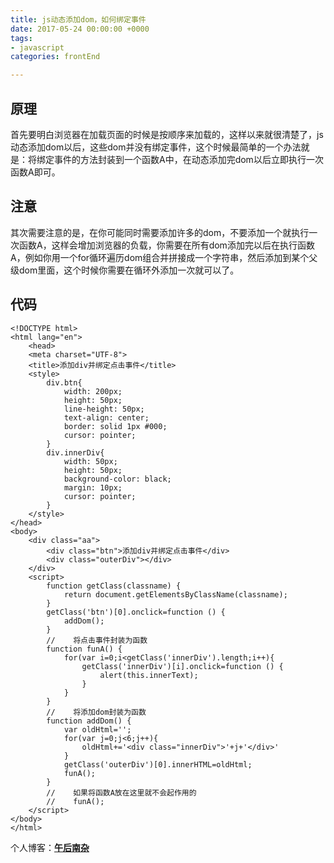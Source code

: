 ```yaml
---
title: js动态添加dom，如何绑定事件
date: 2017-05-24 00:00:00 +0000
tags:
- javascript
categories: frontEnd

---
```

## 原理

首先要明白浏览器在加载页面的时候是按顺序来加载的，这样以来就很清楚了，js动态添加dom以后，这些dom并没有绑定事件，这个时候最简单的一个办法就是：将绑定事件的方法封装到一个函数A中，在动态添加完dom以后立即执行一次函数A即可。

<!-- more -->

## 注意

其次需要注意的是，在你可能同时需要添加许多的dom，不要添加一个就执行一次函数A，这样会增加浏览器的负载，你需要在所有dom添加完以后在执行函数A，例如你用一个for循环遍历dom组合并拼接成一个字符串，然后添加到某个父级dom里面，这个时候你需要在循环外添加一次就可以了。

## 代码

    <!DOCTYPE html>
    <html lang="en">
        <head>
        <meta charset="UTF-8">
        <title>添加div并绑定点击事件</title>
        <style>
            div.btn{
                width: 200px;
                height: 50px;
                line-height: 50px;
                text-align: center;
                border: solid 1px #000;
                cursor: pointer;
            }
            div.innerDiv{
                width: 50px;
                height: 50px;
                background-color: black;
                margin: 10px;
                cursor: pointer;
            }
        </style>
    </head>
    <body>
        <div class="aa">
            <div class="btn">添加div并绑定点击事件</div>
            <div class="outerDiv"></div>
        </div>
        <script>
            function getClass(classname) {
                return document.getElementsByClassName(classname);
            }
            getClass('btn')[0].onclick=function () {
                addDom();
            }
            //    将点击事件封装为函数
            function funA() {
                for(var i=0;i<getClass('innerDiv').length;i++){
                    getClass('innerDiv')[i].onclick=function () {
                        alert(this.innerText);
                    }
                }
            }
            //    将添加dom封装为函数
            function addDom() {
                var oldHtml='';
                for(var j=0;j<6;j++){
                    oldHtml+='<div class="innerDiv">'+j+'</div>'
                }
                getClass('outerDiv')[0].innerHTML=oldHtml;
                funA();
            }
            //    如果将函数A放在这里就不会起作用的
            //    funA();
        </script>
    </body>
    </html>

个人博客：[**午后南杂**](http://recoluan.gitlab.io)